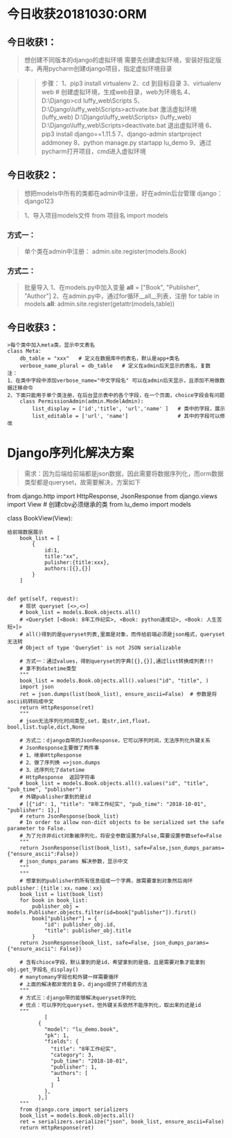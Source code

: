 # 今日收获20181030:ORM

## 今日收获1：
>想创建不同版本的django的虚拟环境
    需要先创建虚拟环境，安装好指定版本，再用pycharm创建django项目，指定虚拟环境目录

>>步骤：
    1、pip3 install virtualenv
    2、cd 到目标目录
    3、virtualenv web   # 创建虚拟环境，生成web目录，web为环境名
    4、D:\Django>cd luffy_web\Scripts
    5、D:\Django\luffy_web\Scripts>activate.bat   激活虚拟环境
    (luffy_web) D:\Django\luffy_web\Scripts>
    (luffy_web) D:\Django\luffy_web\Scripts>deactivate.bat  退出虚拟环境
    6、pip3 install django==1.11.5
    7、django-admin startproject addmoney
    8、python manage.py startapp lu_demo
    9、通过pycharm打开项目，cmd进入虚拟环境

## 今日收获2：
>想把models中所有的类都在admin中注册，好在admin后台管理
    django：django123

>1、导入项目models文件
    from 项目名 import models

### 方式一：
>单个类在admin中注册：
    admin.site.register(models.Book)

### 方式二：
>批量导入
    1、在models.py中加入变量
    __all__ = ["Book", "Publisher", "Author"]
    2、在admin.py中，通过for循环__all__列表，注册
    for table in models.__all__:
        admin.site.register(getattr(models,table))

## 今日收获3：
    >每个类中加入meta类，显示中文表名
    class Meta:
        db_table = "xxx"   # 定义在数据库中的表名，默认是app+类名
        verbose_name_plural = db_table   # 定义在admin后天显示的表名，复数
    注：
    1、在类中字段中添加verbose_name="中文字段名" 可以在admin后天显示，且添加不用做数据迁移命令
    2、下面只能用于单个类注册，在后台显示表中的各个字段，在一个页面，choice字段会有问题
        class PermissionAdmin(admin.ModelAdmin):
            list_display = ['id','title', 'url','name' ]   # 类中的字段，展示
            list_editable = ['url', 'name']                # 其中的字段可以修改

# Django序列化解决方案
>需求：因为后端给前端都是json数据，因此需要将数据序列化，而orm数据类型都是queryset，故需要解决，方案如下

from django.http import HttpResponse, JsonResponse
from django.views import View  # 创建cbv必须继承的类
from lu_demo import models

class BookView(View):

    给前端数据展示
        book_list = [
            {
                id:1,
                title:"xx",
                pulisher:{title:xxx},
                authors:[{},{}]
            }
        ]


    def get(self, request):
        # 现状 queryset [<>,<>]
        # book_list = models.Book.objects.all()
        # <QuerySet [<Book: 8年工作纪实>, <Book: python速成记>, <Book: 人生苦短>]>
        # all()得到的是queryset列表,里面是对象，而传给前端必须是json格式，queryset无法转
        # Object of type 'QuerySet' is not JSON serializable

        # 方式一：通过values，得到queryset的字典[{},{}],通过list转换成列表!!!
        # 拿不到datetime类型
        """
        book_list = models.Book.objects.all().values("id", "title", )
        import json
        ret = json.dumps(list(book_list), ensure_ascii=False)  # 参数是将ascii码转码成中文
        return HttpResponse(ret)
        """
        # json无法序列化时间类型,set，能str,int,float，bool,list.tuple,dict,None

        # 方式二：django自带的JsonResponse，它可以序列时间，无法序列化外键关系
        # JsonResponse主要做了两件事
        # 1、继承HttpResponse
        # 2、做了序列换 =>json.dumps
        # 3、还序列化了datetime
        # HttpResponse  返回字符串
        # book_list = models.Book.objects.all().values("id", "title", "pub_time", "publisher")
        # 外键publisher拿到的是id
        # [{"id": 1, "title": "8年工作纪实", "pub_time": "2018-10-01", "publisher": 1},]
        # return JsonResponse(book_list)
        # In order to allow non-dict objects to be serialized set the safe parameter to False.
        # 为了允许非dict对象被序列化，将安全参数设置为False,需要设置参数sefe=False
        """
        return JsonResponse(list(book_list), safe=False,json_dumps_params={"ensure_ascii":False})
        # json_dumps_params 解决参数，显示中文
        """
        """
        # 想拿到的publisher的所有信息组成一个字典，故需要拿到对象然后询环publisher：{title：xx，name：xx}
        book_list = list(book_list)
        for book in book_list:
            publisher_obj = models.Publisher.objects.filter(id=book["publisher"]).first()
            book["publisher"] = {
                "id": publisher_obj.id,
                "title": publisher_obj.title
            }
        return JsonResponse(book_list, safe=False, json_dumps_params={"ensure_ascii": False})

        # 含有chioce字段，默认拿到的是id，希望拿到的是值，且是需要对象才能拿到obj.get_字段名_display()
        # manytomany字段也和外键一样需要循环
        # 上面的解决都非常的复杂，django提供了终极的方法
        """
        # 方式三：django带的能够解决queryset序列化
        # 优点：可以序列化queryset，但外键关系依然不能序列化，取出来的还是id
        """
                [
              {
                "model": "lu_demo.book",
                "pk": 1,
                "fields": {
                  "title": "8年工作纪实",
                  "category": 3,
                  "pub_time": "2018-10-01",
                  "publisher": 1,
                  "authors": [
                    1
                  ]
                },
              },]
        """
        from django.core import serializers
        book_list = models.Book.objects.all()
        ret = serializers.serialize("json", book_list, ensure_ascii=False)
        return HttpResponse(ret)

